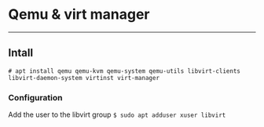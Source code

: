 # Qemu & virt manager
---

## Intall
`# apt install qemu qemu-kvm qemu-system qemu-utils libvirt-clients libvirt-daemon-system virtinst virt-manager`

### Configuration
 Add the user to the libvirt group
`$ sudo apt adduser xuser libvirt`
